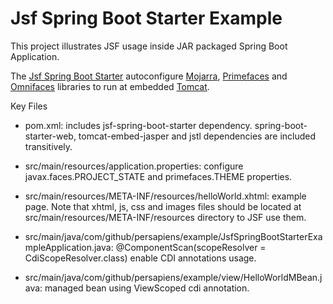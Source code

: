 # Jsf Spring Boot Starter Example

This project illustrates JSF usage inside JAR packaged Spring Boot Application.

The [Jsf Spring Boot Starter](https://github.com/persapiens/jsf-spring-boot-starter) autoconfigure [Mojarra](https://javaserverfaces.java.net/), [Primefaces](http://primefaces.org/) and [Omnifaces](http://omnifaces.org/) libraries to run at embedded [Tomcat](http://tomcat.apache.org/).

Key Files

- pom.xml: includes jsf-spring-boot-starter dependency. spring-boot-starter-web, tomcat-embed-jasper and jstl dependencies are included transitively.

- src/main/resources/application.properties: configure javax.faces.PROJECT_STATE and primefaces.THEME properties.

- src/main/resources/META-INF/resources/helloWorld.xhtml: example page. Note that xhtml, js, css and images files should be located at src/main/resources/META-INF/resources directory to JSF use them.

- src/main/java/com/github/persapiens/example/JsfSpringBootStarterExampleApplication.java: @ComponentScan(scopeResolver = CdiScopeResolver.class) enable CDI annotations usage.

- src/main/java/com/github/persapiens/example/view/HelloWorldMBean.java: managed bean using ViewScoped cdi annotation.


